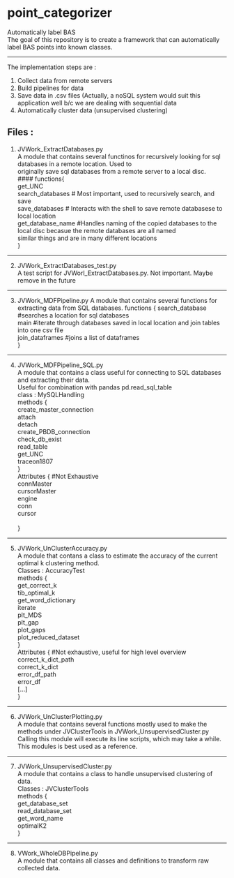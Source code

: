 # point_categorizer
Automatically label BAS <br/>
The goal of this repository is to create a framework that can automatically label BAS points into known classes. <br/>
***
The implementation steps are : <br/>
1) Collect data from remote servers <br/>
2) Build pipelines for data <br/>
3) Save data in .csv files (Actually, a noSQL system would suit this application well b/c we are dealing with sequential data <br/>
4) Automatically cluster data (unsupervised clustering) <br/>

## Files : <br/>
1. JVWork_ExtractDatabases.py <br/>
    A module that contains several functinos for recursively looking for sql databases in a remote location. Used to  <br/>
    originally save sql databases from a remote server to a local disc.  <br/>
        #### functions{  
        get_UNC   
        search_databases # Most important, used to recursively search, and save   
        save_databases # Interacts with the shell to save remote databasese to local location   
        get_database_name #Handles naming of the copied databases to the local disc becasue the remote databases are all named   
         similar things and are in many different locations   
       }  
---
2. JVWork_ExtractDatabases_test.py  
    A test script for JVWorl_ExtractDatabases.py. Not important. Maybe remove in the future  
---
3. JVWork_MDFPipeline.py 
    A module that contains several functions for extracting data from SQL databases. 
        functions { 
        search_database #searches a location for sql databases <br/>
        main #iterate through databases saved in local location and join tables into one csv file <br/>
        join_dataframes #joins a list of dataframes <br/>
        } <br/>
***
4. JVWork_MDFPipeline_SQL.py <br/>
    A module that contains a class useful for connecting to SQL databases and extracting their data. <br/>
    Useful for combination with pandas pd.read_sql_table <br/>
        class : MySQLHandling <br/>
           methods { <br/>
            create_master_connection <br/>
            attach <br/>
            detach <br/>
            create_PBDB_connection <br/>
            check_db_exist <br/>
            read_table <br/>
            get_UNC <br/>
            traceon1807 <br/>
            } <br/>
            Attributes { #Not Exhaustive <br/>
            connMaster <br/>
            cursorMaster <br/>
            engine <br/>
            conn <br/>
            cursor <br/>
            <br/>
            } <br/>
***
5. JVWork_UnClusterAccuracy.py <br/>
    A module that contans a class to estimate the accuracy of the current optimal k clustering method. <br/>
        Classes : AccuracyTest <br/>
            methods { <br/>
            get_correct_k <br/>
            tib_optimal_k <br/>
            get_word_dictionary <br/>
            iterate <br/>
            plt_MDS <br/>
            plt_gap <br/>
            plot_gaps <br/>
            plot_reduced_dataset <br/>
            } <br/>
            Attributes { #Not exhaustive, useful for high level overview <br/>
            correct_k_dict_path <br/>
            correct_k_dict <br/>
            error_df_path <br/>
            error_df <br/>
            [...] <br/>
            } <br/>
***
6. JVWork_UnClusterPlotting.py  <br/>
    A module that contains several functions mostly used to make the methods under JVClusterTools in JVWork_UnsupervisedCluster.py <br/>
    Calling this module will execute its line scripts, which may take a while.  This modules is best used as a reference. <br/>
***
7. JVWork_UnsupervisedCluster.py  <br/>
    A module that contains a class to handle unsupervised clustering of data. <br/>
        Classes : JVClusterTools <br/>
        methods { <br/>
        get_database_set <br/>
        read_database_set <br/>
        get_word_name <br/>
        optimalK2 <br/>
        } <br/>
***
8. VWork_WholeDBPipeline.py <br/>
    A module that contains all classes and definitions to transform raw collected data. <br/>
